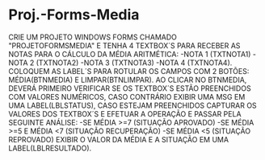 # Proj.-Forms-Media
CRIE UM PROJETO WINDOWS FORMS CHAMADO "PROJETOFORMSMEDIA" E TENHA 4 TEXTBOX´S PARA RECEBER AS NOTAS PARA O CÁLCULO DA MÉDIA ARITMÉTICA: -NOTA 1 (TXTNOTA1) -NOTA 2 (TXTNOTA2) -NOTA 3 (TXTNOTA3) -NOTA 4 (TXTNOTA4). COLOQUEM AS LABEL´S PARA ROTULAR OS CAMPOS COM 2 BOTÕES: MÉDIA(BTNMEDIA) E LIMPAR(BTNLIMPAR). AO CLICAR NO BTNMEDIA, DEVERÁ PRIMEIRO VERIFICAR SE OS TEXTBOX´S ESTÃO PREENCHIDOS COM VALORES NUMÉRICOS, CASO CONTRÁRIO EXIBIR UMA MSG EM UMA LABEL(LBLSTATUS), CASO ESTEJAM PREENCHIDOS CAPTURAR OS VALORES DOS TEXTBOX´S E EFETUAR A OPERAÇÃO E PASSAR PELA SEGUINTE ANÁLISE:
-SE MÉDIA >=7 (SITUAÇÃO APROVADO)
-SE MÉDIA >=5 E MÉDIA <7 (SITUAÇÃO RECUPERAÇÃO)
-SE MÉDIA <5 (SITUAÇÃO REPROVADO)
EXIBIR O VALOR DA MÉDIA E A SITUAÇÃO EM UMA LABEL(LBLRESULTADO).
